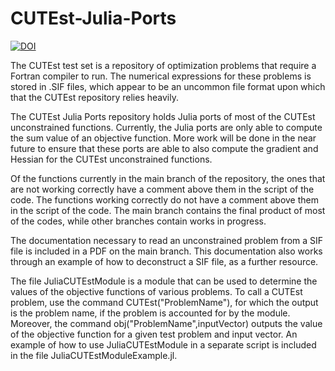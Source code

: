# CUTEst-Julia-Ports

[![DOI](https://zenodo.org/badge/DOI/10.5281/zenodo.5142349.svg)](https://doi.org/10.5281/zenodo.5142349)

The CUTEst test set is a repository of optimization problems that require a Fortran compiler to run. 
The numerical expressions for these problems is stored in .SIF files, which appear to be an uncommon 
file format upon which that the CUTEst repository relies heavily.

The CUTEst Julia Ports repository holds Julia ports of most of the CUTEst unconstrained functions.
Currently, the Julia ports are only able to compute the sum value of an objective function. 
More work will be done in the near future to ensure that these ports are able to also compute the 
gradient and Hessian for the CUTEst unconstrained functions.

Of the functions currently in the main branch of the repository, the ones that are not working 
correctly have a comment above them in the script of the code. The functions working correctly 
do not have a comment above them in the script of the code. The main branch contains the final 
product of most of the codes, while other branches contain works in progress.

The documentation necessary to read an unconstrained problem from a SIF file is included in a PDF 
on the main branch. This documentation also works through an example of how to deconstruct a SIF 
file, as a further resource.

The file JuliaCUTEstModule is a module that can be used to determine the values of the objective 
functions of various problems. To call a CUTEst problem, use the command CUTEst("ProblemName"), 
for which the output is the problem name, if the problem is accounted for by the module. Moreover, 
the command obj("ProblemName",inputVector) outputs the value of the objective function for a 
given test problem and input vector. An example of how to use JuliaCUTEstModule in a separate 
script is included in the file JuliaCUTEstModuleExample.jl.
